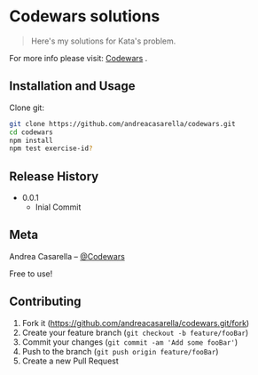 # Codewars solutions
> Here's my solutions for Kata's problem.

For more info please visit: [Codewars](https://www.codewars.com/) .


## Installation and Usage

Clone git:

```sh
git clone https://github.com/andreacasarella/codewars.git
cd codewars
npm install
npm test exercise-id?
```

## Release History

* 0.0.1
    * Inial Commit

## Meta

Andrea Casarella – [@Codewars](https://www.codewars.com/users/andreacasarella)

Free to use!

## Contributing

1. Fork it (<https://github.com/andreacasarella/codewars.git/fork>)
2. Create your feature branch (`git checkout -b feature/fooBar`)
3. Commit your changes (`git commit -am 'Add some fooBar'`)
4. Push to the branch (`git push origin feature/fooBar`)
5. Create a new Pull Request
